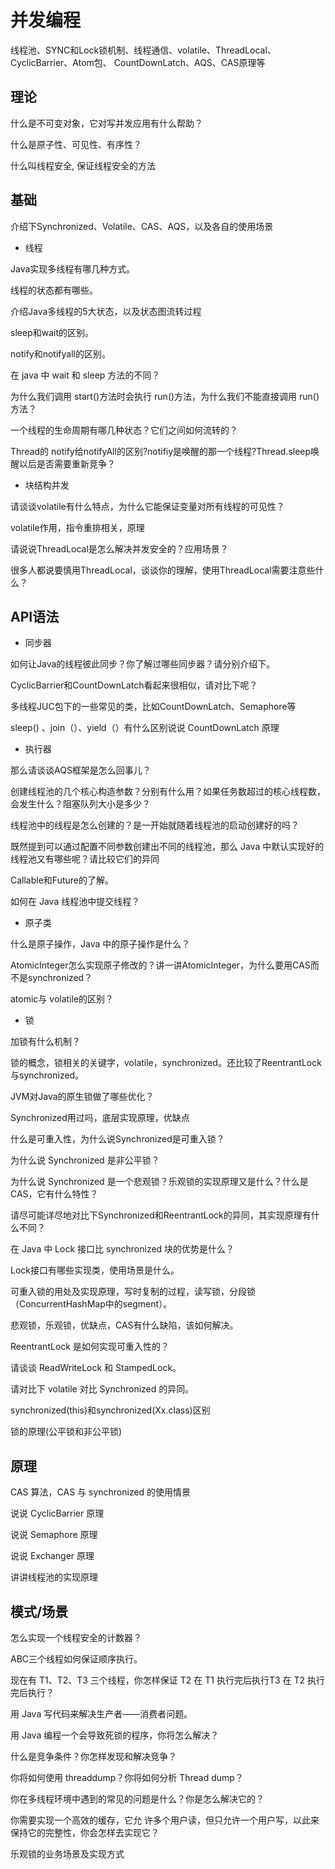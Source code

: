 # 并发编程

线程池、SYNC和Lock锁机制、线程通信、volatile、ThreadLocal、CyclicBarrier、Atom包、
CountDownLatch、AQS、CAS原理等

##  理论

什么是不可变对象，它对写并发应⽤有什么帮助？

什么是原⼦性、可⻅性、有序性？

什么叫线程安全, 保证线程安全的⽅法

##  基础

介绍下Synchronized、Volatile、CAS、AQS，以及各⾃的使⽤场景

- 线程

Java实现多线程有哪⼏种⽅式。

线程的状态都有哪些。

介绍Java多线程的5⼤状态，以及状态图流转过程

sleep和wait的区别。

notify和notifyall的区别。

在 java 中 wait 和 sleep ⽅法的不同？

为什么我们调⽤ start()⽅法时会执⾏ run()⽅法，为什么我们不能直接调⽤ run()⽅法？

⼀个线程的⽣命周期有哪⼏种状态？它们之间如何流转的？

Thread的 notify给notifyAll的区别?notifiy是唤醒的那⼀个线程?Thread.sleep唤醒以后是否需要重新竞争？

- 块结构并发

请谈谈volatile有什么特点，为什么它能保证变量对所有线程的可⻅性？

volatile作⽤，指令重排相关，原理

请说说ThreadLocal是怎么解决并发安全的？应⽤场景？

很多⼈都说要慎⽤ThreadLocal，谈谈你的理解，使⽤ThreadLocal需要注意些什么？


##  API语法

- 同步器

如何让Java的线程彼此同步？你了解过哪些同步器？请分别介绍下。

CyclicBarrier和CountDownLatch看起来很相似，请对⽐下呢？

多线程JUC包下的⼀些常⻅的类，⽐如CountDownLatch、Semaphore等

sleep() 、join（）、yield（）有什么区别说说 CountDownLatch 原理


- 执行器

那么请谈谈AQS框架是怎么回事⼉？

创建线程池的⼏个核⼼构造参数？分别有什么⽤？如果任务数超过的核⼼线程数，会发⽣什么？阻塞队列⼤⼩是多少？

线程池中的线程是怎么创建的？是⼀开始就随着线程池的启动创建好的吗？

既然提到可以通过配置不同参数创建出不同的线程池，那么 Java 中默认实现好的线程池⼜有哪些呢？请⽐较它们的异同

Callable和Future的了解。

如何在 Java 线程池中提交线程？

- 原子类

什么是原⼦操作，Java 中的原⼦操作是什么？

AtomicInteger怎么实现原⼦修改的？讲⼀讲AtomicInteger，为什么要⽤CAS⽽不是synchronized？

atomic与 volatile的区别？

- 锁

加锁有什么机制？

锁的概念，锁相关的关键字，volatile，synchronized。还⽐较了ReentrantLock与synchronized。

JVM对Java的原⽣锁做了哪些优化？

Synchronized⽤过吗，底层实现原理，优缺点

什么是可重⼊性，为什么说Synchronized是可重⼊锁？

为什么说 Synchronized 是⾮公平锁？

为什么说 Synchronized 是⼀个悲观锁？乐观锁的实现原理⼜是什么？什么是 CAS，它有什么特性？

请尽可能详尽地对⽐下Synchronized和ReentrantLock的异同，其实现原理有什么不同？

在 Java 中 Lock 接⼝⽐ synchronized 块的优势是什么？

Lock接⼝有哪些实现类，使⽤场景是什么。

可重⼊锁的⽤处及实现原理，写时复制的过程，读写锁，分段锁（ConcurrentHashMap中的segment）。

悲观锁，乐观锁，优缺点，CAS有什么缺陷，该如何解决。

ReentrantLock 是如何实现可重⼊性的？

请谈谈 ReadWriteLock 和 StampedLock。

请对⽐下 volatile 对⽐ Synchronized 的异同。

synchronized(this)和synchronized(Xx.class)区别

锁的原理(公平锁和⾮公平锁)

##  原理

CAS 算法，CAS 与 synchronized 的使⽤情景

说说 CyclicBarrier 原理

说说 Semaphore 原理

说说 Exchanger 原理

讲讲线程池的实现原理

##  模式/场景

怎么实现⼀个线程安全的计数器？

ABC三个线程如何保证顺序执⾏。

现在有 T1、T2、T3 三个线程，你怎样保证 T2 在 T1 执⾏完后执⾏T3 在 T2 执⾏完后执⾏？

⽤ Java 写代码来解决⽣产者——消费者问题。

⽤ Java 编程⼀个会导致死锁的程序，你将怎么解决？

什么是竞争条件？你怎样发现和解决竞争？

你将如何使⽤ threaddump？你将如何分析 Thread dump？

你在多线程环境中遇到的常⻅的问题是什么？你是怎么解决它的？

你需要实现⼀个⾼效的缓存，它允 许多个⽤户读，但只允许⼀个⽤户写，以此来保持它的完整性，你会怎样去实现它？

乐观锁的业务场景及实现⽅式


